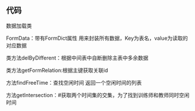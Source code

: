 ## 代码

数据加载类

FormData：带有FormDict属性 用来封装所有数据，Key为表名，value为读取的对应数据

类方法delByDifferent：根据中间表中自断删除主表中多余数据

类方法getFormRelation:根据主键获取关联id



方法findFreeTime：查找空闲时间 返回一个空闲时间的列表



方法getIntersection：#获取两个时间集的交集，为了找到训练师和教师同时空闲时间

